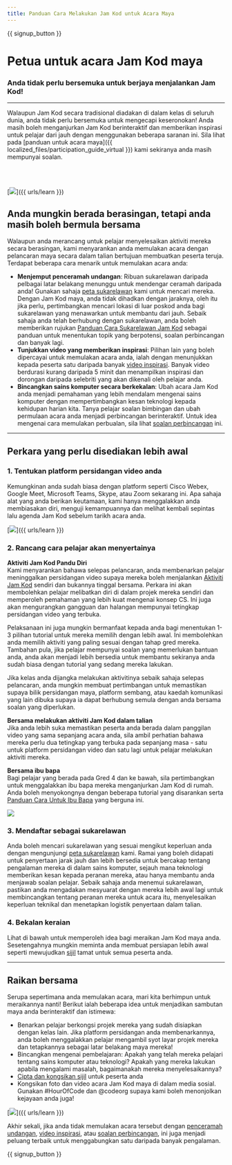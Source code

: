 ```yaml
---
title: Panduan Cara Melakukan Jam Kod untuk Acara Maya
---
```


{{ signup_button }}

# Petua untuk acara Jam Kod maya

### Anda tidak perlu bersemuka untuk berjaya menjalankan Jam Kod!

***

Walaupun Jam Kod secara tradisional diadakan di dalam kelas di seluruh dunia, anda tidak perlu bersemuka untuk mengecapi keseronokan! Anda masih boleh menganjurkan Jam Kod berinteraktif dan memberikan inspirasi untuk pelajar dari jauh dengan menggunakan beberapa saranan ini.  Sila lihat pada [panduan untuk acara maya]({{ localized_files/participation_guide_virtual }}) kami sekiranya anda masih mempunyai soalan.

<br><br>

[<img src="/images/fit-600/Marketing/pexels-andrea-piacquadio-3762940.jpg" />]({{ urls/learn }})

## Anda mungkin berada berasingan, tetapi anda masih boleh bermula bersama
Walaupun anda merancang untuk pelajar menyelesaikan aktiviti mereka secara berasingan, kami menyarankan anda memulakan acara dengan pelancaran maya secara dalam talian bertujuan membuatkan peserta teruja. Terdapat beberapa cara menarik untuk memulakan acara anda: 

<ul>
<li><b>Menjemput penceramah undangan</b>: Ribuan sukarelawan daripada pelbagai latar belakang menunggu untuk mendengar ceramah daripada anda! Gunakan sahaja <a href="https://code.org/volunteer/local">peta sukarelawan</a> kami untuk mencari mereka. Dengan Jam Kod maya, anda tidak dihadkan dengan jaraknya, oleh itu jika perlu, pertimbangkan mencari lokasi di luar poskod anda bagi sukarelawan yang menawarkan untuk membantu dari jauh. Sebaik sahaja anda telah berhubung dengan sukarelawan, anda boleh memberikan rujukan <a href="http://hourofcode.com/us/how-to/volunteers">Panduan Cara Sukarelawan Jam Kod</a> sebagai panduan untuk menentukan topik yang berpotensi, soalan perbincangan dan banyak lagi.</li> 
<li><b>Tunjukkan video yang memberikan inspirasi</b>: Pilihan lain yang boleh dipercayai untuk memulakan acara anda, ialah dengan menunjukkan kepada peserta satu daripada banyak <a href="http://hourofcode.com/us/promote/resources#videos">video inspirasi</a>. Banyak video berdurasi kurang daripada 5 minit dan menampilkan inspirasi dan dorongan daripada selebriti yang akan dikenali oleh pelajar anda.</li> 
<li><b>Bincangkan sains komputer secara berkekalan</b>: Ubah acara Jam Kod anda menjadi pemahaman yang lebih mendalam mengenai sains komputer dengan mempertimbangkan kesan teknologi kepada kehidupan harian kita. Tanya pelajar soalan bimbingan dan ubah permulaan acara anda menjadi perbincangan berinteraktif. Untuk idea mengenai cara memulakan perbualan, sila lihat <a href="https://code.org/csforgood#prompts">soalan perbincangan</a> ini.</li>
</ul>

---

## Perkara yang perlu disediakan lebih awal

### 1. Tentukan platform persidangan video anda
Kemungkinan anda sudah biasa dengan platform seperti Cisco Webex, Google Meet, Microsoft Teams, Skype, atau Zoom sekarang ini. Apa sahaja alat yang anda berikan keutamaan, kami hanya menggalakkan anda membiasakan diri, menguji kemampuannya dan melihat kembali sepintas lalu agenda Jam Kod sebelum tarikh acara anda.

[<img src="/images/fit-600/Marketing/photo-of-boy-video-calling-with-a-woman-4145197.jpg" />]({{ urls/learn }})

### 2. Rancang cara pelajar akan menyertainya
**Aktiviti Jam Kod Pandu Diri**<br> Kami menyarankan bahawa selepas pelancaran, anda membenarkan pelajar meninggalkan persidangan video supaya mereka boleh menjalankan <a href="https://hourofcode.com/us/learn">Aktiviti Jam Kod</a> sendiri dan bukannya tinggal bersama. Perkara ini akan membolehkan pelajar melibatkan diri di dalam projek mereka sendiri dan memperoleh pemahaman yang lebih kuat mengenai konsep CS. Ini juga akan mengurangkan gangguan dan halangan mempunyai tetingkap persidangan video yang terbuka.

Pelaksanaan ini juga mungkin bermanfaat kepada anda bagi menentukan 1-3 pilihan tutorial untuk mereka memilih dengan lebih awal. Ini membolehkan anda memilih aktiviti yang paling sesuai dengan tahap gred mereka. Tambahan pula, jika pelajar mempunyai soalan yang memerlukan bantuan anda, anda akan menjadi lebih bersedia untuk membantu sekiranya anda sudah biasa dengan tutorial yang sedang mereka lakukan.

Jika kelas anda dijangka melakukan aktivitinya sebaik sahaja selepas pelancaran, anda mungkin membuat pertimbangan untuk memastikan supaya bilik persidangan maya, platform sembang, atau kaedah komunikasi yang lain dibuka supaya ia dapat berhubung semula dengan anda bersama soalan yang diperlukan.

**Bersama melakukan aktiviti Jam Kod dalam talian**<br> Jika anda lebih suka memastikan peserta anda berada dalam panggilan video yang sama sepanjang acara anda, sila ambil perhatian bahawa mereka perlu dua tetingkap yang terbuka pada sepanjang masa - satu untuk platform persidangan video dan satu lagi untuk pelajar melakukan aktiviti mereka.

**Bersama ibu bapa**<br> Bagi pelajar yang berada pada Gred 4 dan ke bawah, sila pertimbangkan untuk menggalakkan ibu bapa mereka menganjurkan Jam Kod di rumah. Anda boleh menyokongnya dengan beberapa tutorial yang disarankan serta <a href="https://hourofcode.com/us/how-to/parents">Panduan Cara Untuk Ibu Bapa</a> yang berguna ini.

[<img src="/images/fit-600/Marketing//happy-father-and-child-browsing-laptop-in-bedroom-4545778.jpg" />](https://hourofcode.com/us/how-to/parents)

### 3. Mendaftar sebagai sukarelawan
Anda boleh mencari sukarelawan yang sesuai mengikut keperluan anda dengan mengunjungi <a href="https://code.org/volunteer/local">peta sukarelawan</a> kami. Ramai yang boleh didapati untuk penyertaan jarak jauh dan lebih bersedia untuk bercakap tentang pengalaman mereka di dalam sains komputer, sejauh mana teknologi memberikan kesan kepada peranan mereka, atau hanya membantu anda menjawab soalan pelajar. Sebaik sahaja anda menemui sukarelawan, pastikan anda mengadakan mesyuarat dengan mereka lebih awal lagi untuk membincangkan tentang peranan mereka untuk acara itu, menyelesaikan keperluan teknikal dan menetapkan logistik penyertaan dalam talian.

### 4. Bekalan keraian
Lihat di bawah untuk memperoleh idea bagi meraikan Jam Kod maya anda. Sesetengahnya mungkin meminta anda membuat persiapan lebih awal seperti mewujudkan <a href="https://code.org/certificates">sijil</a> tamat untuk semua peserta anda.

---

## Raikan bersama

Serupa sepertimana anda memulakan acara, mari kita berhimpun untuk meraikannya nanti! Berikut ialah beberapa idea untuk menjadikan sambutan maya anda berinteraktif dan istimewa:

- Benarkan pelajar berkongsi projek mereka yang sudah disiapkan dengan kelas lain. Jika platform persidangan anda membenarkannya, anda boleh menggalakkan pelajar mengambil syot layar projek mereka dan tetapkannya sebagai latar belakang maya mereka!
- Bincangkan mengenai pembelajaran: Apakah yang telah mereka pelajari tentang sains komputer atau teknologi? Apakah yang mereka lakukan apabila mengalami masalah, bagaimanakah mereka menyelesaikannya?
- <a href="https://code.org/certificates">Cipta dan kongsikan sijil</a> untuk peserta anda
- Kongsikan foto dan video acara Jam Kod maya di dalam media sosial. Gunakan #HourOfCode dan @codeorg supaya kami boleh menonjolkan kejayaan anda juga!

[<img src="/images/fit-600/Marketing/g8TUlHzF.jpeg" />]({{ urls/learn }})

Akhir sekali, jika anda tidak memulakan acara tersebut dengan <a href="https://code.org/volunteer/local">penceramah undangan</a>, <a href="https://hourofcode.com/us/promote/resources#">video inspirasi</a>, atau <a href="https://code.org/csforgood#prompts">soalan perbincangan</a>, ini juga menjadi peluang terbaik untuk menggabungkan satu daripada banyak pengalaman.

{{ signup_button }}
